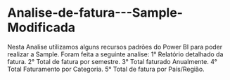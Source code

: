 # Analise-de-fatura---Sample-Modificada
Nesta Analise utilizamos alguns recursos padrões do Power BI para poder realizar a Sample. 
Foram feita a seguinte analise:
1° Relatório detalhado da fatura.
2° Total de fatura por semestre.
3° Total faturado Anualmente.
4° Total Faturamento por Categoria.
5° Total de fatura por País/Região.
